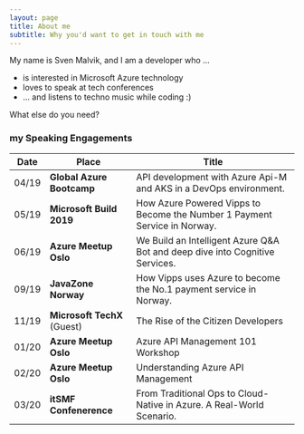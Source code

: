 ```yaml
---
layout: page
title: About me
subtitle: Why you'd want to get in touch with me
---
```


My name is Sven Malvik, and I am a developer who ...

- is interested in Microsoft Azure technology
- loves to speak at tech conferences
- ... and listens to techno music while coding :)

What else do you need?

### my Speaking Engagements

|Date   |Place  |Title  |
|---    |---    |---    |
|04/19  |**Global Azure Bootcamp**  |API development with Azure Api-M and AKS in a DevOps environment.  |
|05/19  |**Microsoft Build 2019**   |How Azure Powered Vipps to Become the Number 1 Payment Service in Norway.  |
|06/19  |**Azure Meetup Oslo**      |We Build an Intelligent Azure Q&A Bot and deep dive into Cognitive Services.   |
|09/19  |**JavaZone Norway**        |How Vipps uses Azure to become the No.1 payment service in Norway. |
|11/19  |**Microsoft TechX** (Guest)|The Rise of the Citizen Developers |
|01/20  |**Azure Meetup Oslo**      |Azure API Management 101 Workshop  |
|02/20  |**Azure Meetup Oslo**      |Understanding Azure API Management |
|03/20  |**itSMF Confenerence**     |From Traditional Ops to Cloud-Native in Azure. A Real-World Scenario.  |
